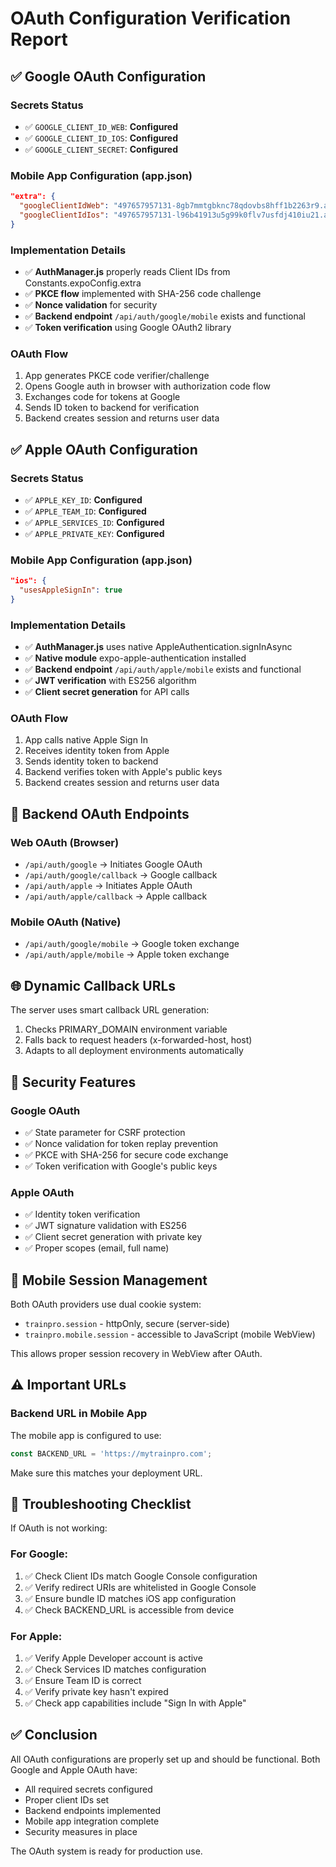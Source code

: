 # OAuth Configuration Verification Report

## ✅ Google OAuth Configuration

### Secrets Status
- ✅ `GOOGLE_CLIENT_ID_WEB`: **Configured**
- ✅ `GOOGLE_CLIENT_ID_IOS`: **Configured**  
- ✅ `GOOGLE_CLIENT_SECRET`: **Configured**

### Mobile App Configuration (app.json)
```json
"extra": {
  "googleClientIdWeb": "497657957131-8gb7mmtgbknc78qdovbs8hff1b2263r9.apps.googleusercontent.com",
  "googleClientIdIos": "497657957131-l96b41913u5g99k0flv7usfdj410iu21.apps.googleusercontent.com"
}
```

### Implementation Details
- ✅ **AuthManager.js** properly reads Client IDs from Constants.expoConfig.extra
- ✅ **PKCE flow** implemented with SHA-256 code challenge
- ✅ **Nonce validation** for security
- ✅ **Backend endpoint** `/api/auth/google/mobile` exists and functional
- ✅ **Token verification** using Google OAuth2 library

### OAuth Flow
1. App generates PKCE code verifier/challenge
2. Opens Google auth in browser with authorization code flow
3. Exchanges code for tokens at Google
4. Sends ID token to backend for verification
5. Backend creates session and returns user data

## ✅ Apple OAuth Configuration

### Secrets Status
- ✅ `APPLE_KEY_ID`: **Configured**
- ✅ `APPLE_TEAM_ID`: **Configured** 
- ✅ `APPLE_SERVICES_ID`: **Configured**
- ✅ `APPLE_PRIVATE_KEY`: **Configured**

### Mobile App Configuration (app.json)
```json
"ios": {
  "usesAppleSignIn": true
}
```

### Implementation Details
- ✅ **AuthManager.js** uses native AppleAuthentication.signInAsync
- ✅ **Native module** expo-apple-authentication installed
- ✅ **Backend endpoint** `/api/auth/apple/mobile` exists and functional
- ✅ **JWT verification** with ES256 algorithm
- ✅ **Client secret generation** for API calls

### OAuth Flow
1. App calls native Apple Sign In
2. Receives identity token from Apple
3. Sends identity token to backend
4. Backend verifies token with Apple's public keys
5. Backend creates session and returns user data

## 🔧 Backend OAuth Endpoints

### Web OAuth (Browser)
- `/api/auth/google` → Initiates Google OAuth
- `/api/auth/google/callback` → Google callback
- `/api/auth/apple` → Initiates Apple OAuth  
- `/api/auth/apple/callback` → Apple callback

### Mobile OAuth (Native)
- `/api/auth/google/mobile` → Google token exchange
- `/api/auth/apple/mobile` → Apple token exchange

## 🌐 Dynamic Callback URLs

The server uses smart callback URL generation:
1. Checks PRIMARY_DOMAIN environment variable
2. Falls back to request headers (x-forwarded-host, host)
3. Adapts to all deployment environments automatically

## 🔐 Security Features

### Google OAuth
- ✅ State parameter for CSRF protection
- ✅ Nonce validation for token replay prevention
- ✅ PKCE with SHA-256 for secure code exchange
- ✅ Token verification with Google's public keys

### Apple OAuth
- ✅ Identity token verification
- ✅ JWT signature validation with ES256
- ✅ Client secret generation with private key
- ✅ Proper scopes (email, full name)

## 📱 Mobile Session Management

Both OAuth providers use dual cookie system:
- `trainpro.session` - httpOnly, secure (server-side)
- `trainpro.mobile.session` - accessible to JavaScript (mobile WebView)

This allows proper session recovery in WebView after OAuth.

## ⚠️ Important URLs

### Backend URL in Mobile App
The mobile app is configured to use:
```javascript
const BACKEND_URL = 'https://mytrainpro.com';
```

Make sure this matches your deployment URL.

## 🎯 Troubleshooting Checklist

If OAuth is not working:

### For Google:
1. ✅ Check Client IDs match Google Console configuration
2. ✅ Verify redirect URIs are whitelisted in Google Console
3. ✅ Ensure bundle ID matches iOS app configuration
4. ✅ Check BACKEND_URL is accessible from device

### For Apple:
1. ✅ Verify Apple Developer account is active
2. ✅ Check Services ID matches configuration
3. ✅ Ensure Team ID is correct
4. ✅ Verify private key hasn't expired
5. ✅ Check app capabilities include "Sign In with Apple"

## ✅ Conclusion

All OAuth configurations are properly set up and should be functional. Both Google and Apple OAuth have:
- All required secrets configured
- Proper client IDs set
- Backend endpoints implemented
- Mobile app integration complete
- Security measures in place

The OAuth system is ready for production use.